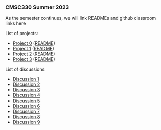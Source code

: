### CMSC330 Summer 2023 

As the semester continues, we will link READMEs and github classroom links here


List of projects:

+ [Project 0](https://classroom.github.com/a/g7k_E1se) ([README](https://github.com/cmsc330-summer23/summer23/blob/master/projects/project0/README.md))
+ [Project 1](https://classroom.github.com/a/U_qnP9Pi) ([README](https://github.com/cmsc330-summer23/summer23/blob/master/projects/project1/README.md))
+ [Project 2](https://classroom.github.com/a/Uy420GW2) ([README](https://github.com/cmsc330-summer23/summer23/blob/master/projects/project2/README.md))
+ [Project 3](https://classroom.github.com/a/XDXj9EKu) ([README](https://github.com/cmsc330-summer23/summer23/blob/master/projects/project3/README.md))

List of discussions:
+ [Discussion 1](https://classroom.github.com/assignment-invitations/57b307643b6c5da4eedb3e64094b9acf/status)
+ [Discussion 2](https://classroom.github.com/assignment-invitations/29876c82c517ffdd256d0ffe7efa3f0f)
+ [Discussion 3](https://classroom.github.com/a/KEGxOAWP)
+ [Discussion 4](https://classroom.github.com/a/HfHC_k6b)
+ [Discussion 5](https://classroom.github.com/a/N6FbndoD)
+ [Discussion 6](https://classroom.github.com/a/1VNy5nO1)
+ [Discussion 7](https://github.com/cmsc330-summer23/summer23/blob/master/discussion/discussion7.md)
+ [Discussion 8](https://classroom.github.com/a/ngeRslfa)
+ [Discussion 9]([https://classroom.github.com/a/ngeRslfa](https://classroom.github.com/a/qUWgZNhz)https://classroom.github.com/a/qUWgZNhz)
